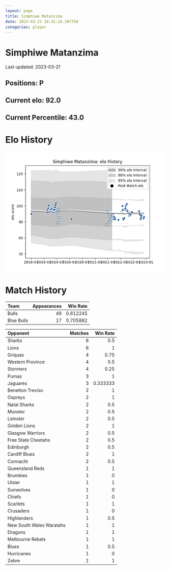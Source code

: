 ```yaml
---  
layout: page  
title: Simphiwe Matanzima  
date: 2023-03-21 18:31:24.207756  
categories: player  
---
```

# Simphiwe Matanzima


Last updated: 2023-03-21
## Positions: P

## Current elo: 92.0

## Current Percentile: 43.0

# Elo History


![elo history](history_SimphiweMatanzima.png)
# Match History


| Team       |   Appearances |   Win Rate |
|:-----------|--------------:|-----------:|
| Bulls      |            49 |   0.612245 |
| Blue Bulls |            17 |   0.705882 |

| Opponent                 |   Matches |   Win Rate |
|:-------------------------|----------:|-----------:|
| Sharks                   |         6 |   0.5      |
| Lions                    |         6 |   1        |
| Griquas                  |         4 |   0.75     |
| Western Province         |         4 |   0.5      |
| Stormers                 |         4 |   0.25     |
| Pumas                    |         3 |   1        |
| Jaguares                 |         3 |   0.333333 |
| Benetton Treviso         |         2 |   1        |
| Ospreys                  |         2 |   1        |
| Natal Sharks             |         2 |   0.5      |
| Munster                  |         2 |   0.5      |
| Leinster                 |         2 |   0.5      |
| Golden Lions             |         2 |   1        |
| Glasgow Warriors         |         2 |   0.5      |
| Free State Cheetahs      |         2 |   0.5      |
| Edinburgh                |         2 |   0.5      |
| Cardiff Blues            |         2 |   1        |
| Connacht                 |         2 |   0.5      |
| Queensland Reds          |         1 |   1        |
| Brumbies                 |         1 |   0        |
| Ulster                   |         1 |   1        |
| Sunwolves                |         1 |   0        |
| Chiefs                   |         1 |   0        |
| Scarlets                 |         1 |   1        |
| Crusaders                |         1 |   0        |
| Highlanders              |         1 |   0.5      |
| New South Wales Waratahs |         1 |   1        |
| Dragons                  |         1 |   1        |
| Melbourne Rebels         |         1 |   1        |
| Blues                    |         1 |   0.5      |
| Hurricanes               |         1 |   0        |
| Zebre                    |         1 |   1        |